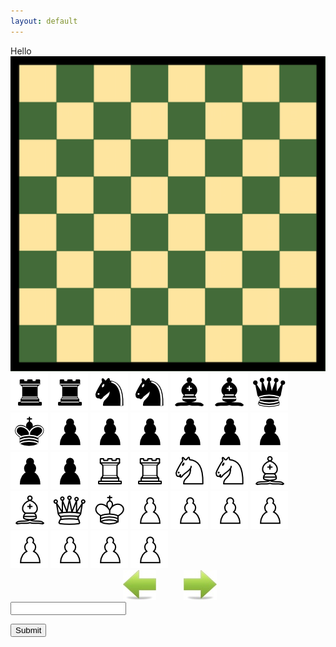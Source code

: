 ```yaml
---
layout: default
---
```

<link rel="stylesheet" type="text/css" href="/chess/chess.css">
<script src="/chess/chess.js" > </script>
Hello

<div class="parent">
<img class="board" src="/images/chess/board.png"  />
<img id="BR1" src="/images/chess/BR.png" />
<img id="BR2" src="/images/chess/BR.png" />
<img id="BN1" src="/images/chess/BN.png" />
<img id="BN2" src="/images/chess/BN.png" />
<img id="BB1" src="/images/chess/BB.png" />
<img id="BB2" src="/images/chess/BB.png" />
<img id="BQ" src="/images/chess/BQ.png" />
<img id="BK" src="/images/chess/BK.png" />
<img id="BP1" src="/images/chess/BP.png" />
<img id="BP2" src="/images/chess/BP.png" />
<img id="BP3" src="/images/chess/BP.png" />
<img id="BP4" src="/images/chess/BP.png" />
<img id="BP5" src="/images/chess/BP.png" />
<img id="BP6" src="/images/chess/BP.png" />
<img id="BP7" src="/images/chess/BP.png" />
<img id="BP8" src="/images/chess/BP.png" />



<img id="WR1" src="/images/chess/WR.png" />
<img id="WR2" src="/images/chess/WR.png" />
<img id="WN1" src="/images/chess/WN.png" />
<img id="WN2" src="/images/chess/WN.png" />
<img id="WB1" src="/images/chess/WB.png" />
<img id="WB2" src="/images/chess/WB.png" />
<img id="WQ" src="/images/chess/WQ.png" />
<img id="WK" src="/images/chess/WK.png" />
<img id="WP1" src="/images/chess/WP.png" />
<img id="WP2" src="/images/chess/WP.png" />
<img id="WP3" src="/images/chess/WP.png" />
<img id="WP4" src="/images/chess/WP.png" />
<img id="WP5" src="/images/chess/WP.png" />
<img id="WP6" src="/images/chess/WP.png" />
<img id="WP7" src="/images/chess/WP.png" />
<img id="WP8" src="/images/chess/WP.png" />
</div>



<div>
<img id="left" onclick="leftClick()" style="position:relative;left:180px" src="/images/chess/left.jpg" /> 
<img id="right" onclick="rightClick()" style="position:relative;left:220px" src="/images/chess/right.jpg" /></div>
<input type="text" id="pgn" value="">

<button onclick="pgnSubmit()">Submit</button>

<p id="status" > </p>

<p style="color:red;" id="debug" style="display:none;" > </p>


